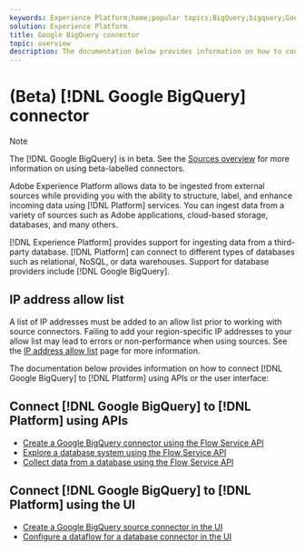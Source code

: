 ```yaml
---
keywords: Experience Platform;home;popular topics;BigQuery;bigquery;Google BigQuery;google bigquery
solution: Experience Platform
title: Google BigQuery connector
topic: overview
description: The documentation below provides information on how to connect Google BigQuery to Platform using APIs or the user interface.
---
```


# (Beta) [!DNL Google BigQuery] connector

>[!NOTE]
>
>The [!DNL Google BigQuery] is in beta. See the [Sources overview](../../home.md#terms-and-conditions) for more information on using beta-labelled connectors.

Adobe Experience Platform allows data to be ingested from external sources while providing you with the ability to structure, label, and enhance incoming data using [!DNL Platform] services. You can ingest data from a variety of sources such as Adobe applications, cloud-based storage, databases, and many others.

[!DNL Experience Platform] provides support for ingesting data from a third-party database. [!DNL Platform] can connect to different types of databases such as relational, NoSQL, or data warehouses. Support for database providers include [!DNL Google BigQuery].

## IP address allow list

A list of IP addresses must be added to an allow list prior to working with source connectors. Failing to add your region-specific IP addresses to your allow list may lead to errors or non-performance when using sources. See the [IP address allow list](../../ip-address-allow-list.md) page for more information.

The documentation below provides information on how to connect [!DNL Google BigQuery] to [!DNL Platform] using APIs or the user interface:

## Connect [!DNL Google BigQuery] to [!DNL Platform] using APIs

- [Create a Google BigQuery connector using the Flow Service API](../../tutorials/api/create/databases/bigquery.md)
- [Explore a database system using the Flow Service API](../../tutorials/api/explore/database-nosql.md)
- [Collect data from a database using the Flow Service API](../../tutorials/api/collect/database-nosql.md)

## Connect [!DNL Google BigQuery] to [!DNL Platform] using the UI

- [Create a Google BigQuery source connector in the UI](../../tutorials/ui/create/databases/bigquery.md)
- [Configure a dataflow for a database connector in the UI](../../tutorials/ui/dataflow/databases.md)